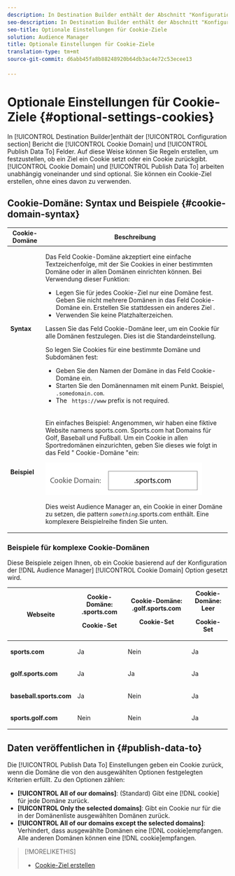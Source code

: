 ```yaml
---
description: In Destination Builder enthält der Abschnitt "Konfiguration"die Felder "Cookie-Domäne"und "Daten veröffentlichen in". Auf diese Weise können Sie Regeln erstellen, um festzustellen, ob ein Ziel ein Cookie setzt oder ein Cookie zurückgibt. Cookie-Domäne und Daten veröffentlichen, um unabhängig voneinander zu funktionieren, und sind optional. Sie können ein Cookie-Ziel erstellen, ohne eines davon zu verwenden.
seo-description: In Destination Builder enthält der Abschnitt "Konfiguration"die Felder "Cookie-Domäne"und "Daten veröffentlichen in". Auf diese Weise können Sie Regeln erstellen, um festzustellen, ob ein Ziel ein Cookie setzt oder ein Cookie zurückgibt. Cookie-Domäne und Daten veröffentlichen, um unabhängig voneinander zu funktionieren, und sind optional. Sie können ein Cookie-Ziel erstellen, ohne eines davon zu verwenden.
seo-title: Optionale Einstellungen für Cookie-Ziele
solution: Audience Manager
title: Optionale Einstellungen für Cookie-Ziele
translation-type: tm+mt
source-git-commit: d6abb45fa8b88248920b64db3ac4e72c53ecee13

---
```



# Optionale Einstellungen für Cookie-Ziele {#optional-settings-cookies}

In [!UICONTROL Destination Builder]enthält der [!UICONTROL Configuration section] Bericht die [!UICONTROL Cookie Domain] und [!UICONTROL Publish Data To] Felder. Auf diese Weise können Sie Regeln erstellen, um festzustellen, ob ein Ziel ein Cookie setzt oder ein Cookie zurückgibt. [!UICONTROL Cookie Domain] und [!UICONTROL Publish Data To] arbeiten unabhängig voneinander und sind optional. Sie können ein Cookie-Ziel erstellen, ohne eines davon zu verwenden.

## Cookie-Domäne: Syntax und Beispiele {#cookie-domain-syntax}

<!-- cookie-destination-options.xml -->

<table id="table_4F4F7562AFEE49F8917AAE5712B5CCE4"> 
 <thead> 
  <tr> 
   <th colname="col1" class="entry"> Cookie-Domäne </th> 
   <th colname="col2" class="entry"> Beschreibung </th> 
  </tr>
 </thead>
 <tbody> 
  <tr> 
   <td colname="col1"> <p><b>Syntax</b> </p> </td> 
   <td colname="col2"> <p>Das Feld <span class="wintitle"> Cookie-Domäne</span> akzeptiert eine einfache Textzeichenfolge, mit der Sie Cookies in einer bestimmten Domäne oder in allen Domänen einrichten können. Bei Verwendung dieser Funktion: </p> <p> 
     <ul id="ul_473CB59F2C0C4B358201BE5C8B27D73D"> 
      <li id="li_4E7F4691C1B54415963F7D5AA1558C9A">Legen Sie für jedes Cookie-Ziel nur eine Domäne fest. Geben Sie nicht mehrere Domänen in das Feld <span class="wintitle"> Cookie-Domäne</span> ein. Erstellen Sie stattdessen ein anderes <span class="wintitle"> Ziel</span> . </li> 
      <li id="li_AEBF5C5F3C264C5EA4A2A6063C3F377D">Verwenden Sie keine Platzhalterzeichen. </li> 
     </ul> </p> <p> Lassen Sie das Feld <span class="wintitle"> Cookie-Domäne</span> leer, um ein Cookie für alle Domänen festzulegen. Dies ist die Standardeinstellung. </p> <p>So legen Sie Cookies für eine bestimmte Domäne und Subdomänen fest: </p> <p> 
     <ul id="ul_F25BC0D8C40641A2A5CA338E5C258435"> 
      <li id="li_E236D8DEE4F24F9BBA36074F7049C12C">Geben Sie den Namen der Domäne in das Feld <span class="wintitle"> Cookie-Domäne</span> ein. </li> 
      <li id="li_0471C198EE344DE5963A3C2F70B9E78B">Starten Sie den Domänennamen mit einem Punkt. Beispiel, <code> .somedomain.com</code>. </li> 
      <li id="li_73D06F2BEF45487280C2245E1F6B8ED0">The <code> https://www</code> prefix is not required. </li> 
     </ul> </p> </td> 
  </tr> 
  <tr> 
   <td colname="col1"> <p><b>Beispiel</b> </p> </td> 
   <td colname="col2"> <p>Ein einfaches Beispiel: Angenommen, wir haben eine fiktive Website namens sports.com. Sports.com hat Domains für Golf, Baseball und Fußball. Um ein Cookie in allen Sportredomänen einzurichten, geben Sie dieses wie folgt in das Feld " <span class="wintitle"> Cookie-Domäne</span> "ein: </p> <p> <img src="assets/sports-domain.png" id="image_8883477BB3B543648C97A441AD34C6DE" /> </p> <p>Dies weist <span class="keyword"> Audience Manager</span> an, ein Cookie in einer Domäne zu setzen, die pattern <code><i>something</i></code>.sports.com enthält. Eine komplexere Beispielreihe finden Sie unten. </p> </td> 
  </tr> 
 </tbody> 
</table>

### Beispiele für komplexe Cookie-Domänen

Diese Beispiele zeigen Ihnen, ob ein Cookie basierend auf der Konfiguration der [!DNL Audience Manager] [!UICONTROL Cookie Domain] Option gesetzt wird.

<table id="table_3A7B9479CDA6493FA8104D8D9841E914"> 
 <thead> 
  <tr> 
   <th colname="col1" class="entry"> Webseite </th> 
   <th colname="col2" class="entry">Cookie-Domäne: .sports.com <p>Cookie-Set </p> </th> 
   <th colname="col3" class="entry">Cookie-Domäne: .golf.sports.com <p>Cookie-Set </p> </th> 
   <th colname="col4" class="entry">Cookie-Domäne: Leer <p>Cookie-Set </p> </th> 
  </tr> 
 </thead>
 <tbody> 
  <tr> 
   <td colname="col1"> <p> <b>sports.com</b> </p> </td> 
   <td colname="col2"> Ja </td> 
   <td colname="col3"> Nein </td> 
   <td colname="col4"> Ja </td> 
  </tr> 
  <tr> 
   <td colname="col1"> <p> <b>golf.sports.com</b> </p> </td> 
   <td colname="col2"> Ja </td> 
   <td colname="col3"> Ja </td> 
   <td colname="col4"> Ja </td> 
  </tr> 
  <tr> 
   <td colname="col1"> <p> <b>baseball.sports.com</b> </p> </td> 
   <td colname="col2"> Ja </td> 
   <td colname="col3"> Nein </td> 
   <td colname="col4"> Ja </td> 
  </tr> 
  <tr> 
   <td colname="col1"> <p> <b>sports.golf.com</b> </p> </td> 
   <td colname="col2"> Nein </td> 
   <td colname="col3"> Nein </td> 
   <td colname="col4"> Ja </td> 
  </tr> 
 </tbody> 
</table>

## Daten veröffentlichen in {#publish-data-to}

Die [!UICONTROL Publish Data To] Einstellungen geben ein Cookie zurück, wenn die Domäne die von den ausgewählten Optionen festgelegten Kriterien erfüllt. Zu den Optionen zählen:

* **[!UICONTROL All of our domains]**: (Standard) Gibt eine [!DNL cookie] für jede Domäne zurück.
* **[!UICONTROL Only the selected domains]**: Gibt ein Cookie nur für die in der Domänenliste ausgewählten Domänen zurück.
* **[!UICONTROL All of our domains except the selected domains]**: Verhindert, dass ausgewählte Domänen eine [!DNL cookie]empfangen. Alle anderen Domänen können eine [!DNL cookie]empfangen.

>[!MORELIKETHIS]
>
>* [Cookie-Ziel erstellen](../../features/destinations/create-cookie-destination.md)
